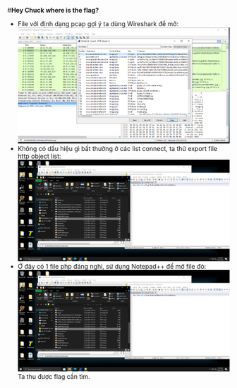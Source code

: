 #**Hey Chuck where is the flag?**
- File với định dạng pcap gợi ý ta dùng Wireshark để mở:
![](Images/CL_44_1.png)
- Không có dấu hiệu gì bất thường ở các list connect, ta thử export file http object list:
![](Images/CL_44_2.png)
- Ở đây có 1 file php đáng nghi, sử dụng Notepad++ để mở file đó:
![](Images/CL_44_3.png)
Ta thu được flag cần tìm.